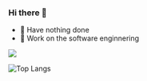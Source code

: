 ### Hi there 👋


- 🌚 Have nothing done 
- 🤖 Work on the software enginnering

<img src="https://github-readme-stats.vercel.app/api?username=GuodongFan&show_icons=true&icon_color=CE1D2D&text_color=718096&bg_color=ffffff&hide_title=true" />

![Top Langs](https://i-github-readme-stats.vercel.app/api/top-langs/?username=GuodongFan&layout=compact&hide=assembly,html&langs_count=8&card_width=445)

